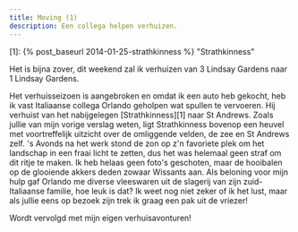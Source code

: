 ```yaml
---
title: Moving (1)
description: Een collega helpen verhuizen. 
---
```

[1]: {% post_baseurl 2014-01-25-strathkinness %} "Strathkinness"

Het is bijna zover, dit weekend zal ik verhuizen van 3 Lindsay Gardens naar 1 Lindsay Gardens.

Het verhuisseizoen is aangebroken en omdat ik een auto heb gekocht, heb ik vast Italiaanse collega Orlando geholpen wat spullen te vervoeren. Hij verhuist van het nabijgelegen [Strathkinness][1] naar St Andrews. Zoals jullie van mijn vorige verslag weten, ligt Strathkinness bovenop een heuvel met voortreffelijk uitzicht over de omliggende velden, de zee en St Andrews zelf. 's Avonds na het werk stond de zon op z'n favoriete plek om het landschap in een fraai licht te zetten, dus het was helemaal geen straf om dit ritje te maken. Ik heb helaas geen foto's geschoten, maar de hooibalen op de glooiende akkers deden zowaar Wissants aan. Als beloning voor mijn hulp gaf Orlando me diverse vleeswaren uit de slagerij van zijn zuid-Italiaanse familie, hoe leuk is dat? Ik weet nog niet zeker of ik het lust, maar als jullie eens op bezoek zijn trek ik graag een pak uit de vriezer!

Wordt vervolgd met mijn eigen verhuisavonturen!